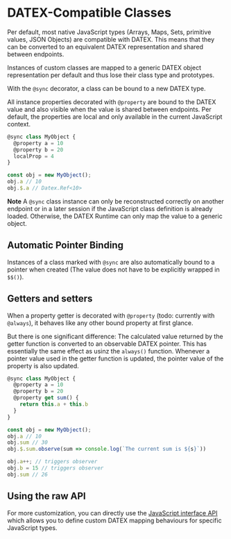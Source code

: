 # DATEX-Compatible Classes

Per default, most native JavaScript types (Arrays, Maps, Sets, primitive values, JSON Objects) are compatible with DATEX. This means that they can be converted to an equivalent DATEX representation and shared between endpoints.

Instances of custom classes are mapped to a generic DATEX object representation per default and thus lose their class type and prototypes.

With the `@sync` decorator, a class can be bound to a new DATEX type.

All instance properties decorated with `@property` are bound to the DATEX value and also visible when the value is shared between endpoints. 
Per default, the properties are local and only available in the current JavaScript context.

```ts
@sync class MyObject {
  @property a = 10
  @property b = 20
  localProp = 4
}

const obj = new MyObject();
obj.a // 10
obj.$.a // Datex.Ref<10>
```

**Note**
A `@sync` class instance can only be reconstructed correctly on another endpoint or in a later session if the JavaScript class definition is already loaded. Otherwise, the DATEX Runtime can only map the value to a generic object.

## Automatic Pointer Binding

Instances of a class marked with `@sync` are also automatically bound to a pointer when created (The value does not have to be explicitly wrapped in `$$()`).

## Getters and setters

When a property getter is decorated with `@property` (todo: currently with `@always`), it behaves like any other bound property at first glance.

But there is one significant difference: The calculated value returned by the getter function is converted to an observable DATEX pointer.
This has essentially the same effect as usinz the `always()` function. Whenever a pointer value used in the getter function is updated, the pointer value of the property is also updated.

```ts
@sync class MyObject {
  @property a = 10
  @property b = 20
  @property get sum() {
    return this.a + this.b
  }
}

const obj = new MyObject();
obj.a // 10
obj.sum // 30
obj.$.sum.observe(sum => console.log(`The current sum is ${s}`))

obj.a++; // triggers observer
obj.b = 15 // triggers observer
obj.sum // 26
```

## Using the raw API
For more customization, you can directly use the [JavaScript interface API]() which allows you to define custom DATEX mapping behaviours for specific JavaScript types.

